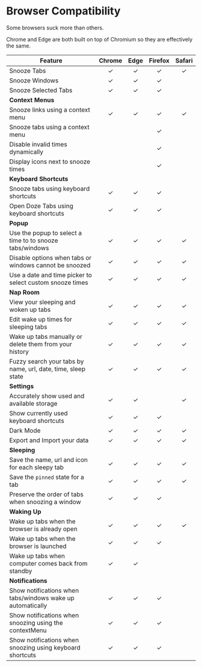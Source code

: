 # Browser Compatibility
Some browsers suck more than others.

Chrome and Edge are both built on top of Chromium so they are effectively the same.

| Feature | Chrome | Edge | Firefox | Safari |
|-|:-:|:-:|:-:|:-:|
| Snooze Tabs | ✓ | ✓ | ✓ | ✓ |
| Snooze Windows | ✓ | ✓ | ✓ |  |
| Snooze Selected Tabs | ✓ | ✓ | ✓ |  |
| **Context Menus** |  |  |  |  |
| Snooze links using a context menu | ✓ | ✓ | ✓ | ✓ |
| Snooze tabs using a context menu |  |  | ✓ |  |
| Disable invalid times dynamically |  |  | ✓ |  |
| Display icons next to snooze times |  |  | ✓ |  |
| **Keyboard Shortcuts** |  |  |  |  |
| Snooze tabs using keyboard shortcuts | ✓ | ✓ | ✓ |  |
| Open Doze Tabs using keyboard shortcuts | ✓ | ✓ | ✓ |  |
| **Popup** |  |  |  |  |
| Use the popup to select a time to to snooze tabs/windows | ✓ | ✓ | ✓ | ✓ |
| Disable options when tabs or windows cannot be snoozed | ✓ | ✓ | ✓ | ✓ |
| Use a date and time picker to select custom snooze times | ✓ | ✓ | ✓ | ✓ |
| **Nap Room** |  |  |  |  |
| View your sleeping and woken up tabs | ✓ | ✓ | ✓ | ✓ |
| Edit wake up times for sleeping tabs | ✓ | ✓ | ✓ | ✓ |
| Wake up tabs manually or delete them from your history | ✓ | ✓ | ✓ | ✓ |
| Fuzzy search your tabs by name, url, date, time, sleep state | ✓ | ✓ | ✓ | ✓ |
| **Settings** |  |  |  |  |
| Accurately show used and available storage | ✓ | ✓ |  | ✓ |
| Show currently used keyboard shortcuts | ✓ | ✓ | ✓ |  |
| Dark Mode | ✓ | ✓ | ✓ | ✓ |
| Export and Import your data | ✓ | ✓ | ✓ | ✓ |
| **Sleeping** |  |  |  |  |
| Save the name, url and icon for each sleepy tab | ✓ | ✓ | ✓ | ✓ |
| Save the `pinned` state for a tab | ✓ | ✓ | ✓ | ✓ |
| Preserve the order of tabs when snoozing a window | ✓ | ✓ | ✓ |  |
| **Waking Up** |  |  |  |  |
| Wake up tabs when the browser is already open | ✓ | ✓ | ✓ | ✓ |
| Wake up tabs when the browser is launched | ✓ | ✓ | ✓ |  |
| Wake up tabs when computer comes back from standby | ✓ | ✓ |  |  |
| **Notifications** |  |  |  |  |
| Show notifications when tabs/windows wake up automatically | ✓ | ✓ | ✓ |  |
| Show notifications when snoozing using the contextMenu | ✓ | ✓ | ✓ |  |
| Show notifications when snoozing using keyboard shortcuts | ✓ | ✓ | ✓ |  |